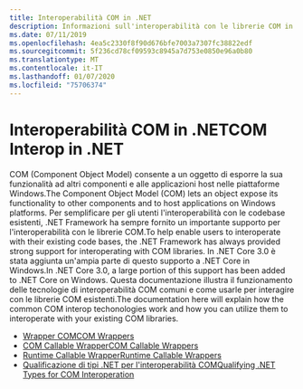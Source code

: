 ```yaml
---
title: Interoperabilità COM in .NET
description: Informazioni sull'interoperabilità con le librerie COM in .NET.
ms.date: 07/11/2019
ms.openlocfilehash: 4ea5c2330f8f90d676bfe7003a7307fc38822edf
ms.sourcegitcommit: 5f236cd78cf09593c8945a7d753e0850e96a0b80
ms.translationtype: MT
ms.contentlocale: it-IT
ms.lasthandoff: 01/07/2020
ms.locfileid: "75706374"
---
```

# <a name="com-interop-in-net"></a><span data-ttu-id="aa511-103">Interoperabilità COM in .NET</span><span class="sxs-lookup"><span data-stu-id="aa511-103">COM Interop in .NET</span></span>

<span data-ttu-id="aa511-104">COM (Component Object Model) consente a un oggetto di esporre la sua funzionalità ad altri componenti e alle applicazioni host nelle piattaforme Windows.</span><span class="sxs-lookup"><span data-stu-id="aa511-104">The Component Object Model (COM) lets an object expose its functionality to other components and to host applications on Windows platforms.</span></span> <span data-ttu-id="aa511-105">Per semplificare per gli utenti l'interoperabilità con le codebase esistenti, .NET Framework ha sempre fornito un importante supporto per l'interoperabilità con le librerie COM.</span><span class="sxs-lookup"><span data-stu-id="aa511-105">To help enable users to interoperate with their existing code bases, the .NET Framework has always provided strong support for interoperating with COM libraries.</span></span> <span data-ttu-id="aa511-106">In .NET Core 3.0 è stata aggiunta un'ampia parte di questo supporto a .NET Core in Windows.</span><span class="sxs-lookup"><span data-stu-id="aa511-106">In .NET Core 3.0, a large portion of this support has been added to .NET Core on Windows.</span></span> <span data-ttu-id="aa511-107">Questa documentazione illustra il funzionamento delle tecnologie di interoperabilità COM comuni e come usarle per interagire con le librerie COM esistenti.</span><span class="sxs-lookup"><span data-stu-id="aa511-107">The documentation here will explain how the common COM interop techonologies work and how you can utilize them to interoperate with your existing COM libraries.</span></span>

- [<span data-ttu-id="aa511-108">Wrapper COM</span><span class="sxs-lookup"><span data-stu-id="aa511-108">COM Wrappers</span></span>](./com-wrappers.md)
- [<span data-ttu-id="aa511-109">COM Callable Wrapper</span><span class="sxs-lookup"><span data-stu-id="aa511-109">COM Callable Wrappers</span></span>](./com-callable-wrapper.md)
- [<span data-ttu-id="aa511-110">Runtime Callable Wrapper</span><span class="sxs-lookup"><span data-stu-id="aa511-110">Runtime Callable Wrappers</span></span>](./runtime-callable-wrapper.md)
- [<span data-ttu-id="aa511-111">Qualificazione di tipi .NET per l'interoperabilità COM</span><span class="sxs-lookup"><span data-stu-id="aa511-111">Qualifying .NET Types for COM Interoperation</span></span>](./qualify-net-types-for-interoperation.md)
